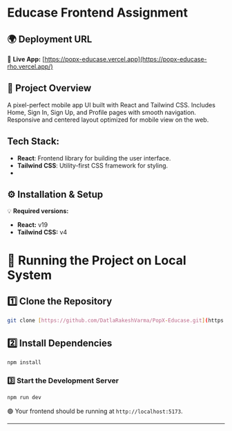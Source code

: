# Educase Frontend Assignment 

## 🌍 Deployment URL  
🔗 **Live App:** [https://popx-educase.vercel.app](https://popx-educase-rho.vercel.app/)


## 🚀 Project Overview  
A pixel-perfect mobile app UI built with React and Tailwind CSS. Includes Home, Sign In, Sign Up, and Profile pages with smooth navigation. Responsive and centered layout optimized for mobile view on the web.


## Tech Stack:
- **React**: Frontend library for building the user interface.
- **Tailwind CSS**: Utility-first CSS framework for styling.
- 

## ⚙️ Installation & Setup

💡 **Required versions:**  
- **React:** v19  
- **Tailwind CSS:** v4


# 🚀 Running the Project on Local System

## 1️⃣ Clone the Repository
```sh
git clone [https://github.com/DatlaRakeshVarma/PopX-Educase.git](https://github.com/DatlaRakeshVarma/PopX-Educase.git)
```

## 2️⃣  Install Dependencies
```sh
npm install
```

### 3️⃣ Start the Development Server
```sh
npm run dev
```

🟢 Your frontend should be running at `http://localhost:5173`.

---
